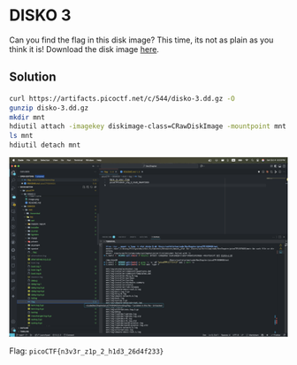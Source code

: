 # DISKO 3

Can you find the flag in this disk image? This time, its not as plain as you think it is!
Download the disk image [here](https://artifacts.picoctf.net/c/544/disko-3.dd.gz).

## Solution

```sh
curl https://artifacts.picoctf.net/c/544/disko-3.dd.gz -O
gunzip disko-3.dd.gz
mkdir mnt
hdiutil attach -imagekey diskimage-class=CRawDiskImage -mountpoint mnt disko-3.dd # macos cmd
ls mnt
hdiutil detach mnt
```

![flag file](image.png)

Flag: `picoCTF{n3v3r_z1p_2_h1d3_26d4f233}`
